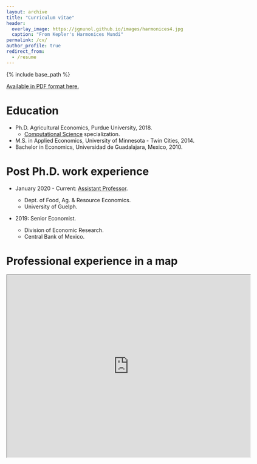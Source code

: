 ```yaml
---
layout: archive
title: "Curriculum vitae"
header:
  overlay_image: https://jgnunol.github.io/images/harmonices4.jpg
  caption: "From Kepler's Harmonices Mundi"
permalink: /cv/
author_profile: true
redirect_from:
  - /resume
---
```


{% include base_path %}

[Available in PDF format here.](https://jgnunol.github.io/files/CV.pdf)

Education
======
* Ph.D. Agricultural Economics, Purdue University, 2018.
   * [Computational Science](https://www.purdue.edu/gradschool/cigp/) specialization.
* M.S. in Applied Economics, University of Minnesota - Twin Cities, 2014.
* Bachelor in Economics, Universidad de Guadalajara, Mexico, 2010.

Post Ph.D. work experience
======
* January 2020 - Current: [Assistant Professor](https://www.uoguelph.ca/oac/news/new-food-industry-economics-and-management-prof).
  * Dept. of Food, Ag. & Resource Economics.
  * University of Guelph.

* 2019: Senior Economist.
  * Division of Economic Research.
  * Central Bank of Mexico.


Professional experience in a map
======

<iframe src="https://www.google.com/maps/d/embed?mid=1IuP01EtoMZPZ8oU_-3-BB82Amfax-oKc" width="640" height="480"></iframe>
